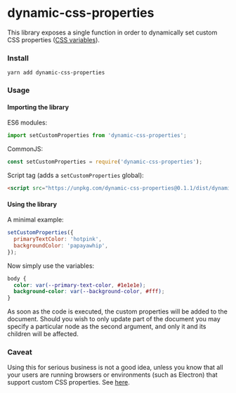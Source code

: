 dynamic-css-properties
======================

This library exposes a single function in order to dynamically set custom CSS
properties ([CSS variables](https://www.w3.org/TR/css-variables/)).

### Install

    yarn add dynamic-css-properties

### Usage

#### Importing the library

ES6 modules:

```javascript
import setCustomProperties from 'dynamic-css-properties';
```

CommonJS:

```javascript
const setCustomProperties = require('dynamic-css-properties');
```

Script tag (adds a `setCustomProperties` global):

```html
<script src="https://unpkg.com/dynamic-css-properties@0.1.1/dist/dynamic-css-properties.min.js"></script>
```

#### Using the library

A minimal example:

```javascript
setCustomProperties({
  primaryTextColor: 'hotpink',
  backgroundColor: 'papayawhip',
});
```

Now simply use the variables:

```css
body {
  color: var(--primary-text-color, #1e1e1e);
  background-color: var(--background-color, #fff);
}
```

As soon as the code is executed, the custom properties will be added to the
document. Should you wish to only update part of the document you may specify a
particular node as the second argument, and only it and its children will be
affected.

### Caveat

Using this for serious business is not a good idea, unless you know that all
your users are running browsers or environments (such as Electron) that support
custom CSS properties. See [here](http://caniuse.com/#feat=css-variables).
